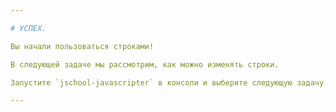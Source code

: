 ```yaml
---

# УСПЕХ.

Вы начали пользоваться строками!

В следующей задаче мы рассмотрим, как можно изменять строки.

Запустите `jschool-javascripter` в консоли и выберите следующую задачу.

---
```

